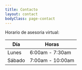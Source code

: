 ```yaml
---
title: Contacto
layout: contact
bodyClass: page-contact
---
```


Horario de asesoria virtual:

| Día      | Horas  |
| --------- | --------------- |
| Lunes  | 6:00am - 7:30am |
| Sábado | 7:00am - 10:00am |
